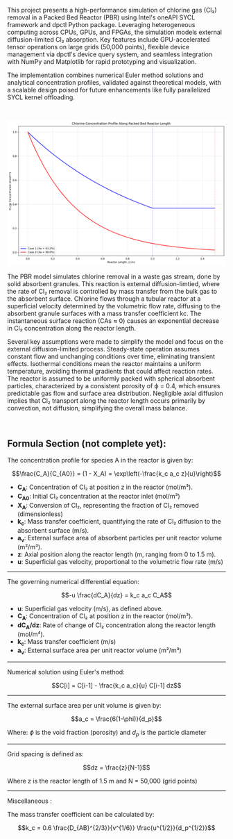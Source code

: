 This project presents a high-performance simulation of chlorine gas (Cl₂) removal in a Packed Bed Reactor (PBR) using Intel's oneAPI SYCL framework and dpctl Python package. Leveraging heterogeneous computing across CPUs, GPUs, and FPGAs, the simulation models external diffusion-limited Cl₂ absorption. Key features include GPU-accelerated tensor operations on large grids (50,000 points), flexible device management via dpctl's device query system, and seamless integration with NumPy and Matplotlib for rapid prototyping and visualization. 

The implementation combines numerical Euler method solutions and analytical concentration profiles, validated against theoretical models, with a scalable design poised for future enhancements like fully parallelized SYCL kernel offloading.

<br>

![CL Image](cl2.png)

The PBR model simulates chlorine removal in a waste gas stream, done by solid absorbent granules. This reaction is external diffusion-limtied, where the rate of Cl₂ removal is controlled by mass transfer from the bulk gas to the absorbent surface. Chlorine flows through a tubular reactor at a superficial velocity determined by the volumetric flow rate, diffusing to the absorbent granule surfaces with a mass transfer coefficient kc. The instantaneous surface reaction (CAs ≈ 0) causes an exponential decrease in Cl₂ concentration along the reactor length. 

Several key assumptions were made to simplify the model and focus on the external diffusion-limited process. Steady-state operation assumes constant flow and unchanging conditions over time, eliminating transient effects. Isothermal conditions mean the reactor maintains a uniform temperature, avoiding thermal gradients that could affect reaction rates. The reactor is assumed to be uniformly packed with spherical absorbent particles, characterized by a consistent porosity of ϕ = 0.4, which ensures predictable gas flow and surface area distribution. Negligible axial diffusion implies that Cl₂ transport along the reactor length occurs primarily by convection, not diffusion, simplifying the overall mass balance.

<br>

**Formula Section**
(not complete yet):
---
The concentration profile for species A in the reactor is given by:

$$\frac{C_A}{C_{A0}} = (1 - X_A) = \exp\left(-\frac{k_c a_c z}{u}\right)$$

- **C<sub>A</sub>**: Concentration of Cl₂ at position z in the reactor (mol/m³).
- **C<sub>A0</sub>**: Initial Cl₂ concentration at the reactor inlet (mol/m³)
- **X<sub>A</sub>**: Conversion of Cl₂, representing the fraction of Cl₂ removed (dimensionless)
- **k<sub>c</sub>**: Mass transfer coefficient, quantifying the rate of Cl₂ diffusion to the absorbent surface (m/s).
- **a<sub>v</sub>**: External surface area of absorbent particles per unit reactor volume (m²/m³).
- **z**: Axial position along the reactor length (m, ranging from 0 to 1.5 m).
- **u**: Superficial gas velocity, proportional to the volumetric flow rate (m/s)

---
The governing numerical differential equation:

$$-u \frac{dC_A}{dz} = k_c a_c C_A$$

- **u**: Superficial gas velocity (m/s), as defined above.
- **C<sub>A</sub>**: Concentration of Cl₂ at position z in the reactor (mol/m³).
- **dC<sub>A</sub>/dz**: Rate of change of Cl₂ concentration along the reactor length (mol/m⁴).
- **k<sub>c</sub>**: Mass transfer coefficient (m/s)
- **a<sub>v</sub>**: External surface area per unit reactor volume (m²/m³)

---
Numerical solution using Euler's method:

$$C[i] = C[i-1] - \frac{k_c a_c}{u} C[i-1] dz$$

---
The external surface area per unit volume is given by:

$$a_c = \frac{6(1-\phi)}{d_p}$$

Where: $\phi$ is the void fraction (porosity) and $d_p$ is the particle diameter

---
Grid spacing is defined as:

$$dz = \frac{z}{N-1}$$

Where z is the reactor length of 1.5 m and N = 50,000 (grid points)

---
Miscellaneous : 

The mass transfer coefficient can be calculated by:

$$k_c = 0.6 \frac{D_{AB}^{2/3}}{v^{1/6}} \frac{u^{1/2}}{d_p^{1/2}}$$



